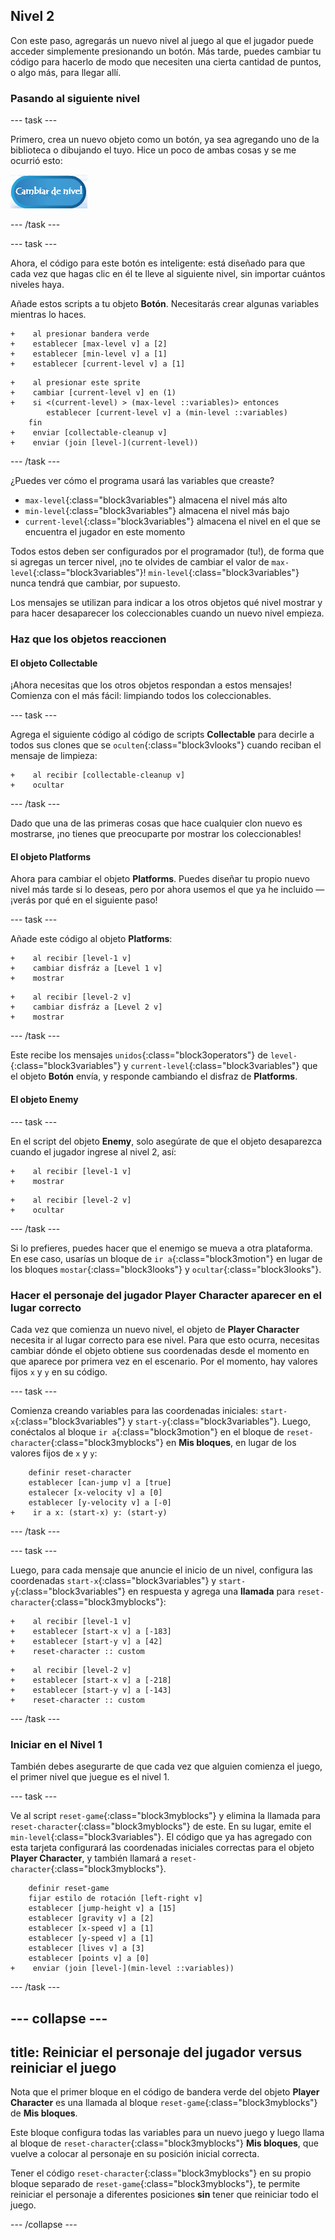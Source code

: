 ## Nivel 2

Con este paso, agregarás un nuevo nivel al juego al que el jugador puede acceder simplemente presionando un botón. Más tarde, puedes cambiar tu código para hacerlo de modo que necesiten una cierta cantidad de puntos, o algo más, para llegar allí.

### Pasando al siguiente nivel

--- task ---

Primero, crea un nuevo objeto como un botón, ya sea agregando uno de la biblioteca o dibujando el tuyo. Hice un poco de ambas cosas y se me ocurrió esto:

![El objeto botón para cambiar niveles](images/levelButton.png)

--- /task ---

--- task ---

Ahora, el código para este botón es inteligente: está diseñado para que cada vez que hagas clic en él te lleve al siguiente nivel, sin importar cuántos niveles haya.

Añade estos scripts a tu objeto **Botón**. Necesitarás crear algunas variables mientras lo haces.

```blocks3
+    al presionar bandera verde
+    establecer [max-level v] a [2]
+    establecer [min-level v] a [1]
+    establecer [current-level v] a [1]
```

```blocks3
+    al presionar este sprite
+    cambiar [current-level v] en (1)
+    si <(current-level) > (max-level ::variables)> entonces
        establecer [current-level v] a (min-level ::variables)
    fin
+    enviar [collectable-cleanup v]
+    enviar (join [level-](current-level))
```

--- /task ---

¿Puedes ver cómo el programa usará las variables que creaste?

+ `max-level`{:class="block3variables"} almacena el nivel más alto
+ `min-level`{:class="block3variables"} almacena el nivel más bajo
+ `current-level`{:class="block3variables"} almacena el nivel en el que se encuentra el jugador en este momento

Todos estos deben ser configurados por el programador \(tu!\), de forma que si agregas un tercer nivel, ¡no te olvides de cambiar el valor de `max-level`{:class="block3variables"}! `min-level`{:class="block3variables"} nunca tendrá que cambiar, por supuesto.

Los mensajes se utilizan para indicar a los otros objetos qué nivel mostrar y para hacer desaparecer los coleccionables cuando un nuevo nivel empieza.

### Haz que los objetos reaccionen

#### El objeto **Collectable**

¡Ahora necesitas que los otros objetos respondan a estos mensajes! Comienza con el más fácil: limpiando todos los coleccionables.

--- task ---

Agrega el siguiente código al código de scripts **Collectable** para decirle a todos sus clones que se `oculten`{:class="block3vlooks"} cuando reciban el mensaje de limpieza:

```blocks3
+    al recibir [collectable-cleanup v]
+    ocultar
```

--- /task ---

Dado que una de las primeras cosas que hace cualquier clon nuevo es mostrarse, ¡no tienes que preocuparte por mostrar los coleccionables!

#### El objeto **Platforms**

Ahora para cambiar el objeto **Platforms**. Puedes diseñar tu propio nuevo nivel más tarde si lo deseas, pero por ahora usemos el que ya he incluido — ¡verás por qué en el siguiente paso!

--- task ---

Añade este código al objeto **Platforms**:

```blocks3
+    al recibir [level-1 v]
+    cambiar disfráz a [Level 1 v]
+    mostrar
```

```blocks3
+    al recibir [level-2 v]
+    cambiar disfráz a [Level 2 v]
+    mostrar
```

--- /task ---

Este recibe los mensajes `unidos`{:class="block3operators"} de `level-`{:class="block3variables"} y `current-level`{:class="block3variables"} que el objeto **Botón** envía, y responde cambiando el disfraz de **Platforms**.

#### El objeto **Enemy**

--- task ---

En el script del objeto **Enemy**, solo asegúrate de que el objeto desaparezca cuando el jugador ingrese al nivel 2, así:

```blocks3
+    al recibir [level-1 v]
+    mostrar
```

```blocks3
+    al recibir [level-2 v]
+    ocultar
```

--- /task ---

Si lo prefieres, puedes hacer que el enemigo se mueva a otra plataforma. En ese caso, usarías un bloque de `ir a`{:class="block3motion"} en lugar de los bloques `mostar`{:class="block3looks"} y `ocultar`{:class="block3looks"}.

### Hacer el personaje del jugador **Player Character** aparecer en el lugar correcto

Cada vez que comienza un nuevo nivel, el objeto de **Player Character** necesita ir al lugar correcto para ese nivel. Para que esto ocurra, necesitas cambiar dónde el objeto obtiene sus coordenadas desde el momento en que aparece por primera vez en el escenario. Por el momento, hay valores fijos `x` y `y` en su código.

--- task ---

Comienza creando variables para las coordenadas iniciales: `start-x`{:class="block3variables"} y `start-y`{:class="block3variables"}. Luego, conéctalos al bloque `ir a`{:class="block3motion"} en el bloque de `reset-character`{:class="block3myblocks"} en **Mis bloques**, en lugar de los valores fijos de `x` y `y`:

```blocks3
    definir reset-character
    establecer [can-jump v] a [true]
    estalecer [x-velocity v] a [0]
    establecer [y-velocity v] a [-0]
+    ir a x: (start-x) y: (start-y)
```

--- /task ---

--- task ---

Luego, para cada mensaje que anuncie el inicio de un nivel, configura las coordenadas `start-x`{:class="block3variables"} y `start-y`{:class="block3variables"} en respuesta y agrega una **llamada** para `reset-character`{:class="block3myblocks"}:

```blocks3
+    al recibir [level-1 v]
+    establecer [start-x v] a [-183]
+    establecer [start-y v] a [42]
+    reset-character :: custom
```

```blocks3
+    al recibir [level-2 v]
+    establecer [start-x v] a [-218]
+    establecer [start-y v] a [-143]
+    reset-character :: custom
```

--- /task ---

### Iniciar en el Nivel 1

También debes asegurarte de que cada vez que alguien comienza el juego, el primer nivel que juegue es el nivel 1.

--- task ---

Ve al script `reset-game`{:class="block3myblocks"} y elimina la llamada para `reset-character`{:class="block3myblocks"} de este. En su lugar, emite el `min-level`{:class="block3variables"}. El código que ya has agregado con esta tarjeta configurará las coordenadas iniciales correctas para el objeto **Player Character**, y también llamará a `reset-character`{:class="block3myblocks"}.

```blocks3
    definir reset-game
    fijar estilo de rotación [left-right v]
    establecer [jump-height v] a [15]
    establecer [gravity v] a [2]
    establecer [x-speed v] a [1]
    establecer [y-speed v] a [1]
    establecer [lives v] a [3]
    establecer [points v] a [0]
+    enviar (join [level-](min-level ::variables))
```

--- /task ---

--- collapse ---
---
title: Reiniciar el personaje del jugador versus reiniciar el juego
---

Nota que el primer bloque en el código de bandera verde del objeto **Player Character** es una llamada al bloque `reset-game`{:class="block3myblocks"} de **Mis bloques**.

Este bloque configura todas las variables para un nuevo juego y luego llama al bloque de `reset-character`{:class="block3myblocks"} **Mis bloques**, que vuelve a colocar al personaje en su posición inicial correcta.

Tener el código `reset-character`{:class="block3myblocks"} en su propio bloque separado de `reset-game`{:class="block3myblocks"}, te permite reiniciar el personaje a diferentes posiciones **sin** tener que reiniciar todo el juego.

--- /collapse ---

